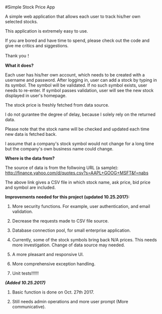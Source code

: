 #Simple Stock Price App

A simple web application that allows each user to track his/her own selected stocks.  

This application is extremely easy to use. 

If you are bored and have time to spend, please check out the code and give me critics and siggestions. 

Thank you！ 

**What it does?** 

Each user has his/her own account, which needs to be created with a username and password.
After logging in, user can add a stock by typing in its symbol. The symbol will be validated. If no such symbol exists, user needs to re-enter. If symbol passes validation, user will see the new stock displayed in user's homepage. 

The stock price is freshly fetched from data source.

I do not gurantee the degree of delay, because I solely rely on the returned data. 

Please note that the stock name will be checked and updated each time new data is fetched back. 

I assume that a company's stock symbol would not change for a long time but the company's own business name could change. 



**Where is the data from?** 

The source of data is from the follwoing URL (a sample):
http://finance.yahoo.com/d/quotes.csv?s=AAPL+GOOG+MSFT&f=nabs

The above link gives a CSV file in which stock name, ask price, bid price and symbol are included. 

**Improvements needed for this project (updated 10.25.2017):**
1. More security functions. For example, user authentication, and email validation. 

2. Decrease the requests made to CSV file source. 

3. Database connection pool, for small enterprise application. 
  
4. Currently, some of the stock symbols bring back N/A prices. This needs more investigation. Change of data source may needed. 

5. A more pleasant and responsive UI.

6. More comprehensive exception handling.

7. Unit tests!!!!!!

**_(Added 10.25.2017)_**

1. Basic function is done on Oct. 27th 2017.

2. Still needs admin operations and more user prompt (More communicative).




